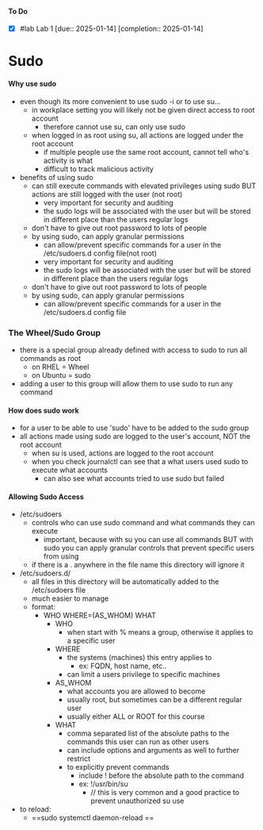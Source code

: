
#### To Do
- [x] #lab Lab 1  [due:: 2025-01-14]  [completion:: 2025-01-14]

# Sudo 

#### Why use sudo 
- even though its more convenient to use sudo -i or to use su...
	- in workplace setting you will likely not be given direct access to root account 
		- therefore cannot use su, can only use sudo 
	- when logged in as root using su, all actions are logged under the root account 
		- if multiple people use the same root account, cannot tell who's activity is what 
		- difficult to track malicious activity 
- benefits of using sudo 
	- can still execute commands with elevated privileges using sudo BUT actions are still logged with the user (not root)
		- very important for security and auditing 
		- the sudo logs will be associated with the user but will be stored in different place than the users regular logs
	- don't have to give out root password to lots of people 
	- by using sudo, can apply granular permissions 
		- can allow/prevent specific commands for a user in the /etc/sudoers.d config file(not root)
		- very important for security and auditing 
		- the sudo logs will be associated with the user but will be stored in different place than the users regular logs
	- don't have to give out root password to lots of people 
	- by using sudo, can apply granular permissions 
		- can allow/prevent specific commands for a user in the /etc/sudoers.d config file

### The Wheel/Sudo Group 
- there is a special group already defined with access to sudo to run all commands as root 
	- on RHEL = Wheel
	- on Ubuntu = sudo 
- adding a user to this group will allow them to use sudo to run any command 

#### How does sudo work
- for a user to be able to use 'sudo' have to be added to the sudo group 
- all actions made using sudo are logged to the user's account, NOT the root account 
	- when su is used, actions are logged to the root account 
	- when you check journalctl can see that a what users used sudo to execute what accounts 
		- can also see what accounts tried to use sudo but failed 


#### Allowing Sudo Access
- /etc/sudoers 
	- controls who can use sudo command and what commands they can execute 
		- important, because with su you can use all commands BUT with sudo you can apply granular controls that prevent specific users from using 
	- if there is a . anywhere in the file name this directory will ignore it
- /etc/sudoers.d/
	- all files in this directory will be automatically added to the /etc/sudoers file 
	- much easier to manage 
	- format:
		- WHO WHERE=(AS_WHOM) WHAT 
			- WHO
				- when start  with % means a group, otherwise it applies to a specific user 
			- WHERE
				- the systems (machines) this entry applies to 
					- ex: FQDN, host name, etc.. 
				- can limit a users privilege to specific machines 
			- AS_WHOM
				- what accounts you are allowed to become 
				- usually root, but sometimes can be a different regular user 
				- usually either ALL or ROOT for this course
			- WHAT
				- comma separated list of the absolute paths to the commands this user can run as other users 
				- can include options and arguments as well to further restrict
				- to explicitly prevent commands 
					- include ! before the absolute path to the command 
					- ex: !/usr/bin/su
						- // this is very common and a good practice to prevent unauthorized su use
- to reload:
	- ==sudo systemctl daemon-reload ==













